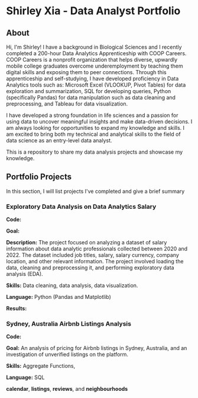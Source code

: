 # Shirley Xia - Data Analyst Portfolio

## About
Hi, I'm Shirley! I have a background in Biological Sciences and I recently completed a 200-hour Data Analytics Apprenticeship with COOP Careers. COOP Careers is a nonprofit organization that helps diverse, upwardly mobile college graduates overcome underemployment by teaching them digital skills and exposing them to peer connections. Through this apprenticeship and self-studying, I have developed proficiency in Data Analytics tools such as: Microsoft Excel (VLOOKUP, Pivot Tables) for data exploration and summarization, SQL for developing queries, Python (specifically Pandas) for data manipulation such as data cleaning and preprocessing, and Tableau for data visualization.

I have developed a strong foundation in life sciences and a passion for using data to uncover meaningful insights and make data-driven decisions. I am always looking for opportunities to expand my knowledge and skills. I am excited to bring both my technical and analytical skills to the field of data science as an entry-level data analyst. 

This is a repository to share my data analysis projects and showcase my knowledge.

## Portfolio Projects
In this section, I will list projects I've completed and give a brief summary

### Exploratory Data Analysis on Data Analytics Salary
**Code:** 

**Goal:** 

**Description:** The project focused on analyzing a dataset of salary information about data analytic professionals collected between 2020 and 2022. The dataset included job titles, salary, salary currency, company location, and other relevant information. The project involved loading the data, cleaning and preprocessing it, and performing exploratory data analysis (EDA).

**Skills:** Data cleaning, data analysis, data visualization.

**Language:** Python (Pandas and Matplotlib)

**Results:** 

### Sydney, Australia Airbnb Listings Analysis

**Code:**

**Goal:** An analysis of pricing for Airbnb listings in Sydney, Australia, and an investigation of unverified listings on the platform.

**Skills:** Aggregate Functions, 

**Language:** SQL


**calendar**, **listings**, **reviews**, and **neighbourhoods**













